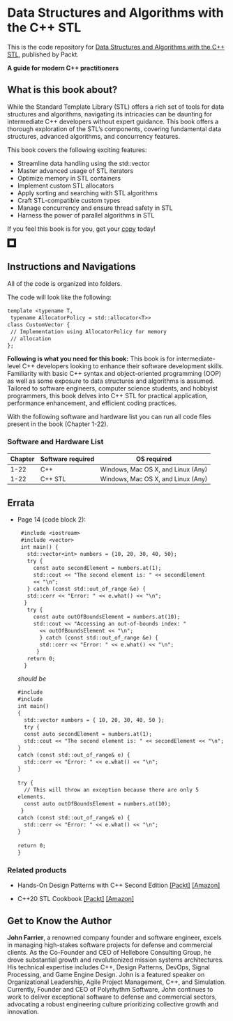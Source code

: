 # Data Structures and Algorithms with the C++ STL

<a href="https://www.packtpub.com/product/data-structures-and-algorithms-with-the-c-stl/9781835468555"><img src="https://m.media-amazon.com/images/I/71CBlBULEDL._SL1500_.jpg" alt="" height="256px" align="right"></a>

This is the code repository for [Data Structures and Algorithms with the C++ STL](https://www.packtpub.com/product/data-structures-and-algorithms-with-the-c-stl/9781835468555?utm_source=github&utm_medium=repository&utm_campaign=9781835468555), published by Packt.

**A guide for modern C++ practitioners**

## What is this book about?
While the Standard Template Library (STL) offers a rich set of tools for data structures and algorithms, navigating its intricacies can be daunting for intermediate C++ developers without expert guidance. This book offers a thorough exploration of the STL’s components, covering fundamental data structures, advanced algorithms, and concurrency features.

This book covers the following exciting features:
* Streamline data handling using the std::vector
* Master advanced usage of STL iterators
* Optimize memory in STL containers
* Implement custom STL allocators
* Apply sorting and searching with STL algorithms
* Craft STL-compatible custom types
* Manage concurrency and ensure thread safety in STL
* Harness the power of parallel algorithms in STL

If you feel this book is for you, get your [copy](https://www.amazon.com/dp/1835468551) today!

<a href="https://www.packtpub.com/?utm_source=github&utm_medium=banner&utm_campaign=GitHubBanner"><img src="https://raw.githubusercontent.com/PacktPublishing/GitHub/master/GitHub.png" 
alt="https://www.packtpub.com/" border="5" /></a>

## Instructions and Navigations
All of the code is organized into folders. 

The code will look like the following:
```
template <typename T,
 typename AllocatorPolicy = std::allocator<T>>
class CustomVector {
 // Implementation using AllocatorPolicy for memory
 // allocation
};
```

**Following is what you need for this book:**
This book is for intermediate-level C++ developers looking to enhance their software development skills. Familiarity with basic C++ syntax and object-oriented programming (OOP) as well as some exposure to data structures and algorithms is assumed.
Tailored to software engineers, computer science students, and hobbyist programmers, this book delves into C++ STL for practical application, performance enhancement, and efficient coding practices.

With the following software and hardware list you can run all code files present in the book (Chapter 1-22).
### Software and Hardware List
| Chapter | Software required | OS required |
| -------- | ------------------------------------ | ----------------------------------- |
| 1-22 | C++ | Windows, Mac OS X, and Linux (Any) |
| 1-22 | C++ STL | Windows, Mac OS X, and Linux (Any) |


## Errata
* Page 14 (code block 2):
  ```
   #include <iostream>
   #include <vector>
   int main() {
     std::vector<int> numbers = {10, 20, 30, 40, 50};
     try {
       const auto secondElement = numbers.at(1);
       std::cout << "The second element is: " << secondElement
       << "\n";
     } catch (const std::out_of_range &e) {
     std::cerr << "Error: " << e.what() << "\n";
    }
     try {
       const auto outOfBoundsElement = numbers.at(10);
       std::cout << "Accessing an out-of-bounds index: "
         << outOfBoundsElement << "\n";
         } catch (const std::out_of_range &e) {
         std::cerr << "Error: " << e.what() << "\n";
        }
     return 0;
    }
  ```
  _should be_
  
  ```
  #include
  #include
  int main()
  {
    std::vector numbers = { 10, 20, 30, 40, 50 };
    try {
    const auto secondElement = numbers.at(1);
    std::cout << "The second element is: " << secondElement << "\n";
  }
  catch (const std::out_of_range& e) {
    std::cerr << "Error: " << e.what() << "\n";
  }

  try {
    // This will throw an exception because there are only 5 elements.
    const auto outOfBoundsElement = numbers.at(10);
   }
  catch (const std::out_of_range& e) {
    std::cerr << "Error: " << e.what() << "\n";
  }

  return 0;
  }
  ```

### Related products
* Hands-On Design Patterns with C++ Second Edition [[Packt]](https://www.packtpub.com/product/hands-on-design-patterns-with-c-second-edition/9781804611555?utm_source=github&utm_medium=repository&utm_campaign=9781804611555) [[Amazon]](https://www.amazon.com/dp/1804611557)

* C++20 STL Cookbook [[Packt]](https://www.packtpub.com/product/c20-stl-cookbook/9781803248714?utm_source=github&utm_medium=repository&utm_campaign=9781803248714) [[Amazon]](https://www.amazon.com/dp/1803248718)


## Get to Know the Author
**John Farrier**, a renowned company founder and software engineer, excels in managing high-stakes software projects for defense and commercial clients. As the Co-Founder and CEO of Hellebore Consulting Group, he drove substantial growth and revolutionized mission systems architectures. His technical expertise includes C++, Design Patterns, DevOps, Signal Processing, and Game Engine Design. John is a featured speaker on Organizational Leadership, Agile Project Management, C++, and Simulation. Currently, Founder and CEO of Polyrhythm Software, John continues to work to deliver exceptional software to defense and commercial sectors, advocating a robust engineering culture prioritizing collective growth and innovation.
